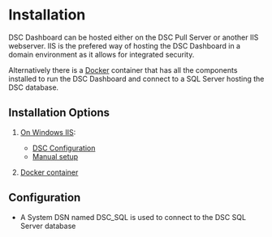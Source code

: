 # Installation

DSC Dashboard can be hosted either on the DSC Pull Server or another IIS webserver. IIS is the prefered
way of hosting the DSC Dashboard in a domain environment as it allows for integrated security.

Alternatively there is a [Docker](../Docker) container that has all the components installed to run the
DSC Dashboard and connect to a SQL Server hosting the DSC database.

## Installation Options

1. [On Windows IIS](Installation_IIS.md):
    - [DSC Configuration](Installation_IIS.md#dsc-configuration)
    - [Manual setup](Installation_IIS.md#manual-steps)

2. [Docker container](../Docker)

## Configuration

- A System DSN named DSC_SQL is used to connect to the DSC SQL Server database